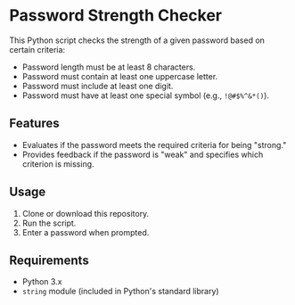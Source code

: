 # Password Strength Checker

This Python script checks the strength of a given password based on certain criteria:

- Password length must be at least 8 characters.
- Password must contain at least one uppercase letter.
- Password must include at least one digit.
- Password must have at least one special symbol (e.g., `!@#$%^&*()`).

## Features

- Evaluates if the password meets the required criteria for being "strong."
- Provides feedback if the password is "weak" and specifies which criterion is missing.

## Usage

1. Clone or download this repository.
2. Run the script.
3. Enter a password when prompted.

## Requirements

- Python 3.x
- `string` module (included in Python's standard library)
